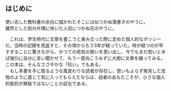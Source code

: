 ## はじめに

使い古した教科書の余白に描かれたそこには似つかぬ落書きのやうに。  
雑然とした街の片隅に咲いた人目につかぬ花のやうに。  

　これは、学生時代に文章を書こうと勇み立った際に定めた個人的なポリシーだ。当時の記録を見返すと、その頃からもう3年が経っていた。時が経つのが早すぎることに驚きながら、かつての若気の勢いを思い出し、今でもまだ若いと半ば強引に自分に言い聞かせて、もう一度向こうみずに大胆に文章を綴ってみる。この本は、そんなささやかな「抗い」でもある。  
　もし本書を手に取るような風変わりな読者が存在し、思いもよらず発見した宝物のように感じて気に入ってもらえたならば、読者のあなたこそが、小さな個人的抵抗が無駄ではないことの証左である。
